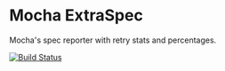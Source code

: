 # Mocha ExtraSpec
Mocha's spec reporter with retry stats and percentages.

[![Build Status](https://travis-ci.org/rweda/mocha-extra-spec.svg?branch=master)](https://travis-ci.org/rweda/mocha-extra-spec)
